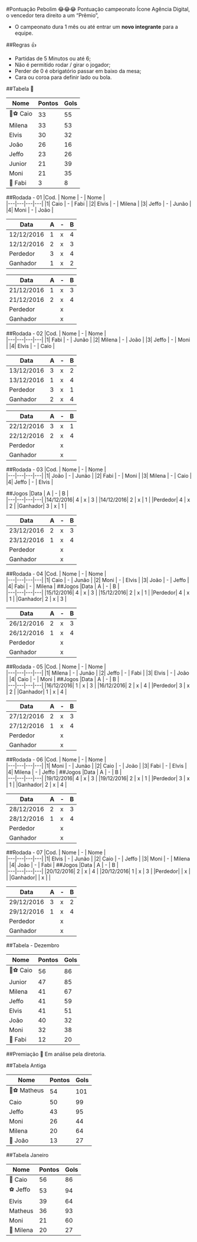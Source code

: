 

#Pontuação Pebolim 😂😂😂
Pontuação campeonato Ícone Agência Digital, o vencedor tera direito a um “Prêmio”,
* O campeonato dura 1 mês ou até entrar um **novo integrante** para a equipe.

##Regras 👍
* Partidas de 5 Minutos ou até 6;
* Não é permitido rodar / girar o jogador;
* Perder de 0 é obrigatório passar em baixo da mesa;
* Cara ou coroa para definir lado ou bola.

##Tabela 👀

| Nome  | Pontos  | Gols  |  
|---|---|---|
| 👑⚽ Caio | 33  |  55 
| Milena |  33 | 53  |
| Elvis | 30 | 32 |
| João | 26  |  16 |
| Jeffo | 23  | 26 |
| Junior  |  21 |  39 |
| Moni | 21  | 35 |
| 🔦 Fabi | 3  |  8 |

##Rodada - 01
|Cod. | Nome  | -  | Nome  |  
|---|---|---|---|
|1| Caio | - | Fabi |
|2| Elvis | - | Milena |
|3| Jeffo | - | Junão |
|4| Moni | - | João |

|Data | A  | -  | B |  
|---|---|---|---|
|12/12/2016| 1 | x | 4 |
|12/12/2016| 2 | x | 3 |
|Perdedor| 3 | x | 4 |
|Ganhador| 1 | x | 2 |

|Data | A  | -  | B |  
|---|---|---|---|
|21/12/2016| 1 | x | 3 |
|21/12/2016| 2 | x | 4 |
|Perdedor|   | x |  |
|Ganhador|  | x |  |


##Rodada - 02
|Cod. | Nome  | -  | Nome  |  
|---|---|---|---|
|1| Fabi | - | Junão |
|2| Milena | - | João |
|3| Jeffo | - | Moni |
|4| Elvis | - | Caio |

|Data | A  | -  | B |  
|---|---|---|---|
|13/12/2016| 3 | x | 2 |
|13/12/2016| 1 | x | 4 |
|Perdedor| 3 | x | 1 |
|Ganhador| 2 | x | 4 |

|Data | A  | -  | B |  
|---|---|---|---|
|22/12/2016| 3 | x | 1 |
|22/12/2016| 2 | x | 4 |
|Perdedor|  | x |  |
|Ganhador|  | x |  |

##Rodada - 03
|Cod. | Nome  | -  | Nome  |  
|---|---|---|---|
|1| João | - | Junão |
|2| Fabi | - | Moni |
|3| Milena | - | Caio |
|4| Jeffo | - | Elvis |

##Jogos
|Data | A  | -  | B |  
|---|---|---|---|
|14/12/2016| 4 | x | 3 |
|14/12/2016| 2 | x | 1 |
|Perdedor| 4 | x | 2 |
|Ganhador| 3 | x | 1 |

|Data | A  | -  | B |  
|---|---|---|---|
|23/12/2016| 2 | x | 3 |
|23/12/2016| 1 | x | 4 |
|Perdedor|  | x |  |
|Ganhador|  | x |  |

##Rodada - 04
|Cod. | Nome  | -  | Nome  |  
|---|---|---|---|
|1| Caio | - | Junão |
|2| Moni | - | Elvis |
|3| João | - | Jeffo |
|4| Fabi | - | Milena |
##Jogos
|Data | A  | -  | B |  
|---|---|---|---|
|15/12/2016| 4 | x | 3 |
|15/12/2016| 2 | x | 1 |
|Perdedor| 4 | x | 1 |
|Ganhador| 2 | x | 3 |

|Data | A  | -  | B |  
|---|---|---|---|
|26/12/2016| 2 | x | 3 |
|26/12/2016| 1 | x | 4 |
|Perdedor|  | x |  |
|Ganhador|  | x |  |

##Rodada - 05
|Cod. | Nome  | -  | Nome  |  
|---|---|---|---|
|1| Milena | - | Junão |
|2| Jeffo | - | Fabi |
|3| Elvis | - | João |
|4| Caio | - | Moni |
##Jogos
|Data | A  | -  | B |  
|---|---|---|---|
|16/12/2016| 1 | x | 3 |
|16/12/2016| 2 | x | 4 |
|Perdedor| 3 | x | 2 |
|Ganhador| 1 | x | 4 |

|Data | A  | -  | B |  
|---|---|---|---|
|27/12/2016| 2 | x | 3 |
|27/12/2016| 1 | x | 4 |
|Perdedor|  | x |  |
|Ganhador|  | x |  |

##Rodada - 06
|Cod. | Nome  | -  | Nome  |  
|---|---|---|---|
|1| Moni | - | Junão |
|2| Caio | - | João |
|3| Fabi | - | Elvis |
|4| Milena | - | Jeffo |
##Jogos
|Data | A  | -  | B |  
|---|---|---|---|
|19/12/2016| 4 | x | 3 |
|19/12/2016| 2 | x | 1 |
|Perdedor| 3 | x | 1 |
|Ganhador| 2 | x | 4 |

|Data | A  | -  | B |  
|---|---|---|---|
|28/12/2016| 2 | x | 3 |
|28/12/2016| 1 | x | 4 |
|Perdedor|  | x |  |
|Ganhador|  | x |  |

##Rodada - 07
|Cod. | Nome  | -  | Nome  |  
|---|---|---|---|
|1| Elvis | - | Junão |
|2| Caio | - | Jeffo |
|3| Moni | - | Milena |
|4| João | - | Fabi |
##Jogos
|Data | A  | -  | B |  
|---|---|---|---|
|20/12/2016| 2 | x | 4 |
|20/12/2016| 1 | x | 3 |
|Perdedor|  | x |  |
|Ganhador|  | x |  |

|Data | A  | -  | B |  
|---|---|---|---|
|29/12/2016| 3 | x | 2 |
|29/12/2016| 1 | x | 4 |
|Perdedor|  | x |  |
|Ganhador|  | x |  |

##Tabela - Dezembro

| Nome  | Pontos  | Gols  |  
|---|---|---|
| 👑⚽ Caio | 56  |  86 |
| Junior  |  47 |  85 |
| Milena |  41 | 67  |
| Jeffo | 41  | 59 |
| Elvis | 41 | 51 |
| João | 40  |  32 |
| Moni | 32  | 38 |
| 🔦 Fabi | 12  |  20 |

##Premiação 🎁
Em análise pela diretoria.

##Tabela Antiga

| Nome  | Pontos  | Gols  |  
|---|---|---|
| 👑⚽️ Matheus  |  54 |  101 |
| Caio | 50  | 99 |
| Jeffo | 43  |  95 |
| Moni |  26 | 44  |
| Milena | 20  |  64 |
| 🔦 João |  13 | 27  |

##Tabela Janeiro

| Nome  | Pontos  | Gols  |  
|---|---|---|
| 👑 Caio   | 56  | 86 |
| ⚽️ Jeffo  | 53  |  94 |
| Elvis  |  39 | 64  |
| Matheus  |  36 |  93 |
| Moni  |  21 | 60  |
| 🔦 Milena  | 20  |  27 |
